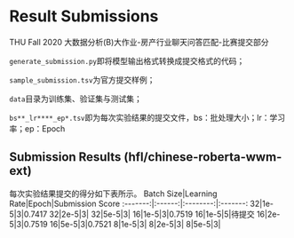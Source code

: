 # Result Submissions
THU Fall 2020 大数据分析(B)大作业-房产行业聊天问答匹配-比赛提交部分

`generate_submission.py`即将模型输出格式转换成提交格式的代码；

`sample_submission.tsv`为官方提交样例；

`data`目录为训练集、验证集与测试集；

`bs**_lr****_ep*.tsv`即为每次实验结果的提交文件，bs：批处理大小；lr：学习率；ep：Epoch

## Submission Results (hfl/chinese-roberta-wwm-ext)
每次实验结果提交的得分如下表所示。
Batch Size|Learning Rate|Epoch|Submission Score
:-------:|:------:|:--------:|:-------:
32|1e-5|3|0.7417
32|2e-5|3|
32|5e-5|3|
16|1e-5|3|0.7519
16|1e-5|5|待提交
16|2e-5|3|0.7519
16|5e-5|3|0.7521
8|1e-5|3|
8|2e-5|3|
8|5e-5|3|
